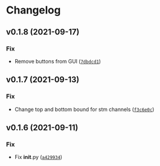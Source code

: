 # Changelog

<!--next-version-placeholder-->

## v0.1.8 (2021-09-17)
### Fix
* Remove buttons from GUI ([`7dbdcd1`](https://github.com/a-styuf/oai_kpa_stm/commit/7dbdcd1cef0d33d8aad4a6a92e5db22bd35bd53f))

## v0.1.7 (2021-09-13)
### Fix
* Change top and bottom bound for stm channels ([`f3c6e0c`](https://github.com/a-styuf/oai_kpa_stm/commit/f3c6e0c49b7846fc01782d57278657adef4291a0))

## v0.1.6 (2021-09-11)
### Fix
* Fix __init__.py ([`a429934`](https://github.com/a-styuf/oai_kpa_stm/commit/a429934c6da0e4939eb65dfd94c8c670f7dec297))
